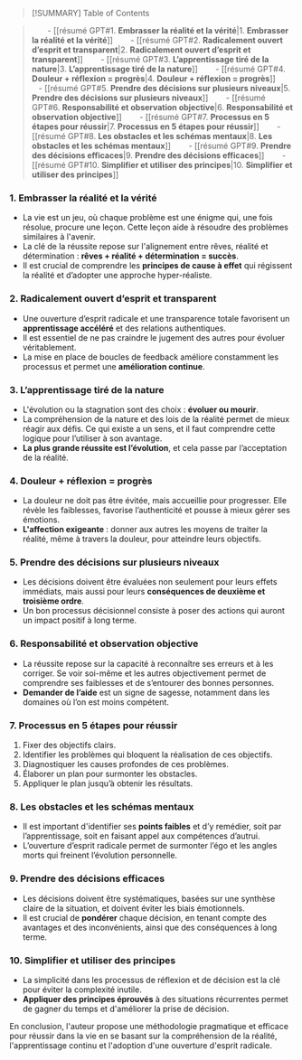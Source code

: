 
>[!SUMMARY] Table of Contents

>        - [[résumé GPT#1. **Embrasser la réalité et la vérité**|1. **Embrasser la réalité et la vérité**]]
>        - [[résumé GPT#2. **Radicalement ouvert d’esprit et transparent**|2. **Radicalement ouvert d’esprit et transparent**]]
>        - [[résumé GPT#3. **L’apprentissage tiré de la nature**|3. **L’apprentissage tiré de la nature**]]
>        - [[résumé GPT#4. **Douleur + réflexion = progrès**|4. **Douleur + réflexion = progrès**]]
>        - [[résumé GPT#5. **Prendre des décisions sur plusieurs niveaux**|5. **Prendre des décisions sur plusieurs niveaux**]]
>        - [[résumé GPT#6. **Responsabilité et observation objective**|6. **Responsabilité et observation objective**]]
>        - [[résumé GPT#7. **Processus en 5 étapes pour réussir**|7. **Processus en 5 étapes pour réussir**]]
>        - [[résumé GPT#8. **Les obstacles et les schémas mentaux**|8. **Les obstacles et les schémas mentaux**]]
>        - [[résumé GPT#9. **Prendre des décisions efficaces**|9. **Prendre des décisions efficaces**]]
>        - [[résumé GPT#10. **Simplifier et utiliser des principes**|10. **Simplifier et utiliser des principes**]]
### 1. **Embrasser la réalité et la vérité**

- La vie est un jeu, où chaque problème est une énigme qui, une fois résolue, procure une leçon. Cette leçon aide à résoudre des problèmes similaires à l'avenir.
- La clé de la réussite repose sur l'alignement entre rêves, réalité et détermination : **rêves + réalité + détermination = succès**.
- Il est crucial de comprendre les **principes de cause à effet** qui régissent la réalité et d’adopter une approche hyper-réaliste.

### 2. **Radicalement ouvert d’esprit et transparent**

- Une ouverture d’esprit radicale et une transparence totale favorisent un **apprentissage accéléré** et des relations authentiques.
- Il est essentiel de ne pas craindre le jugement des autres pour évoluer véritablement.
- La mise en place de boucles de feedback améliore constamment les processus et permet une **amélioration continue**.

### 3. **L’apprentissage tiré de la nature**

- L'évolution ou la stagnation sont des choix : **évoluer ou mourir**.
- La compréhension de la nature et des lois de la réalité permet de mieux réagir aux défis. Ce qui existe a un sens, et il faut comprendre cette logique pour l’utiliser à son avantage.
- **La plus grande réussite est l’évolution**, et cela passe par l’acceptation de la réalité.

### 4. **Douleur + réflexion = progrès**

- La douleur ne doit pas être évitée, mais accueillie pour progresser. Elle révèle les faiblesses, favorise l’authenticité et pousse à mieux gérer ses émotions.
- **L'affection exigeante** : donner aux autres les moyens de traiter la réalité, même à travers la douleur, pour atteindre leurs objectifs.

### 5. **Prendre des décisions sur plusieurs niveaux**

- Les décisions doivent être évaluées non seulement pour leurs effets immédiats, mais aussi pour leurs **conséquences de deuxième et troisième ordre**.
- Un bon processus décisionnel consiste à poser des actions qui auront un impact positif à long terme.

### 6. **Responsabilité et observation objective**

- La réussite repose sur la capacité à reconnaître ses erreurs et à les corriger. Se voir soi-même et les autres objectivement permet de comprendre ses faiblesses et de s’entourer des bonnes personnes.
- **Demander de l’aide** est un signe de sagesse, notamment dans les domaines où l’on est moins compétent.

### 7. **Processus en 5 étapes pour réussir**

1. Fixer des objectifs clairs.
2. Identifier les problèmes qui bloquent la réalisation de ces objectifs.
3. Diagnostiquer les causes profondes de ces problèmes.
4. Élaborer un plan pour surmonter les obstacles.
5. Appliquer le plan jusqu’à obtenir les résultats.

### 8. **Les obstacles et les schémas mentaux**

- Il est important d'identifier ses **points faibles** et d’y remédier, soit par l’apprentissage, soit en faisant appel aux compétences d’autrui.
- L’ouverture d’esprit radicale permet de surmonter l’égo et les angles morts qui freinent l’évolution personnelle.

### 9. **Prendre des décisions efficaces**

- Les décisions doivent être systématiques, basées sur une synthèse claire de la situation, et doivent éviter les biais émotionnels.
- Il est crucial de **pondérer** chaque décision, en tenant compte des avantages et des inconvénients, ainsi que des conséquences à long terme.

### 10. **Simplifier et utiliser des principes**

- La simplicité dans les processus de réflexion et de décision est la clé pour éviter la complexité inutile.
- **Appliquer des principes éprouvés** à des situations récurrentes permet de gagner du temps et d'améliorer la prise de décision.

En conclusion, l'auteur propose une méthodologie pragmatique et efficace pour réussir dans la vie en se basant sur la compréhension de la réalité, l'apprentissage continu et l'adoption d'une ouverture d'esprit radicale.